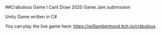 ##Crabulous Game
I Cant Draw 2020 Game Jam submission

Unity Game written in C#

You can play the live game here: https://williambertrand.itch.io/crabulous

